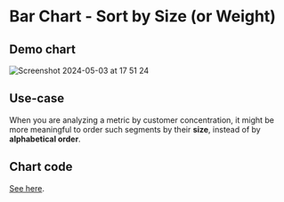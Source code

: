 # Bar Chart - Sort by Size (or Weight)

## Demo chart

![Screenshot 2024-05-03 at 17 51 24](https://github.com/holistics/custom-chart-library/assets/106363759/4cffe3b2-b5f4-4c49-aa37-446d4343f545)

## Use-case

When you are analyzing a metric by customer concentration, it might be more meaningful to order such segments by their **size**, instead of by **alphabetical order**.

## Chart code

[See here](https://github.com/holistics/custom-chart-library/blob/main/stacked_bar_chart_sort_by_size/stacked-bar-sort-by-size.vgl).

